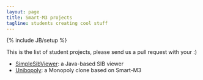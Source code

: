 ```yaml
---
layout: page
title: Smart-M3 projects
tagline: students creating cool stuff
---
```

{% include JB/setup %}

<p>This is the list of student projects, please send us a pull request with your :)</p>

<ul class="posts">
    <li><a href="https://github.com/lucacapacci/SimpleSibViewer">SimpleSibViewer</a>: a Java-based SIB viewer</li>
    <li><a href="https://github.com/lorddex/unibopoly">Unibopoly</a>: a Monopoly clone based on Smart-M3</li>
</ul>
